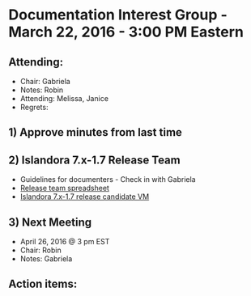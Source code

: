 # Documentation Interest Group - March 22, 2016 - 3:00 PM Eastern

## Attending:
* Chair: Gabriela
* Notes: Robin
* Attending: Melissa, Janice
* Regrets: 

## 1) Approve minutes from last time

## 2) Islandora 7.x-1.7 Release Team
* Guidelines for documenters - Check in with Gabriela 
* [Release team spreadsheet](https://docs.google.com/spreadsheets/d/1PRv2Xo-sNE_sDJHUT5OvTXmNiSHnkdJgwo7VsFkIUgY/edit?pref=2&pli=1#gid=2093695402)
* [Islandora 7.x-1.7 release candidate VM](http://alpha.library.yorku.ca/releases/7.x-1.7/Islandora_7.x-1.7_RC1.ova)

## 3) Next Meeting
* April 26, 2016 @ 3 pm EST
* Chair: Robin
* Notes: Gabriela

## Action items:

